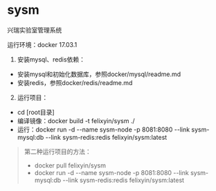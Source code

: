 # sysm
兴瑞实验室管理系统

运行环境：docker 17.03.1

1. 安装mysql、redis依赖：
  - 安装mysql和初始化数据库，参照docker/mysql/readme.md
  - 安装redis，参照docker/redis/readme.md
  
2. 运行项目：
  - cd [root目录]
  - 编译镜像：docker build -t felixyin/sysm ./
  - 运行：docker run  -d --name sysm-node -p 8081:8080 --link sysm-mysql:db --link sysm-redis:redis felixyin/sysm:latest
  
> 第二种运行项目的方法：
>  - docker pull felixyin/sysm
>  - docker run  -d --name sysm-node -p 8081:8080 --link sysm-mysql:db --link sysm-redis:redis felixyin/sysm:latest
  
